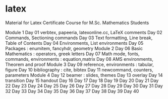 # latex
Material for Latex Certificate Course for M.Sc. Mathematics Students

Module 1
Day 01 verbtex, papeeria, latexonline.cc, LaTeX comments
Day 02 Commands, Sectioning commands
Day 03 Text formatting, Line break, Table of Contents
Day 04 Environments, List environments
Day 05 Packages : enumitem, fancyhdr, geometry
Module 2
Day 06 Basic Mathematics : operators, greek letters
Day 07 Math mode, fonts, commands, environments : equation,matrix
Day 08 AMS environments, Theorem and proof
Module 3
Day 09 reference, environments : tabular, figure
Day 10 bibliography : cite, bibtex
Day 11 newcommand, counters, parameters
Module 4
Day 12 beamer : slides, themes
Day 13 overlay
Day 14 transition
Day 15 handout
Day 16
Day 17
Day 18
Day 19
Day 20
Day 21
Day 22
Day 23
Day 24
Day 25
Day 26
Day 27
Day 28
Day 29
Day 30
Day 31
Day 32
Day 33
Day 34
Day 35
Day 36
Day 37
Day 38
Day 39
Day 40
